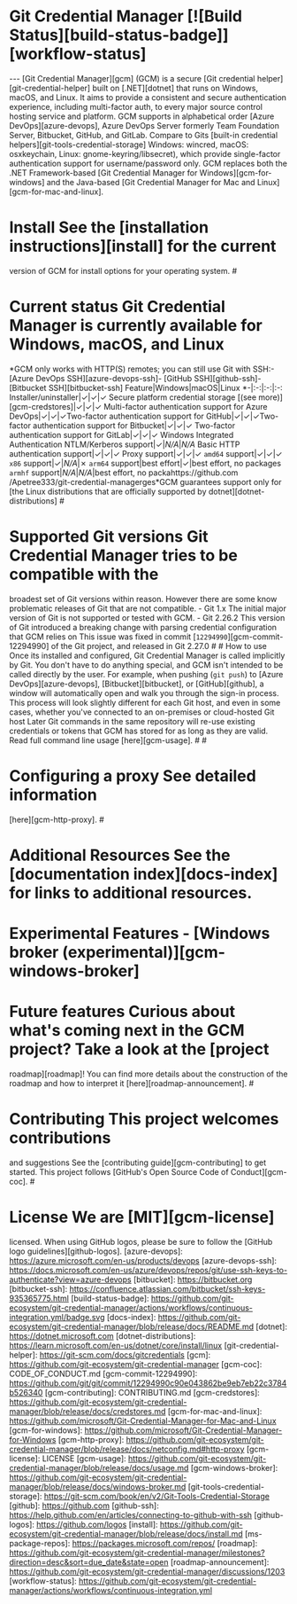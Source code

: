 # Git Credential Manager [![Build Status][build-status-badge]][workflow-status]
--- [Git Credential Manager][gcm] (GCM) is 
a secure [Git credential helper][git-credential-helper] built
on [.NET][dotnet] that runs on Windows,
macOS, and Linux. It aims to provide a consistent 
and secure authentication experience, including
multi-factor auth, to every major source
control hosting service and platform. GCM supports 
in alphabetical order 
[Azure DevOps][azure-devops], 
Azure DevOps Server 
formerly Team Foundation Server,
Bitbucket, GitHub, and GitLab. Compare to Gits 
[built-in credential helpers][git-tools-credential-storage] Windows: wincred, macOS: osxkeychain, Linux: gnome-keyring/libsecret), which provide single-factor authentication support
for username/password only. GCM replaces both the 
.NET Framework-based [Git Credential Manager for Windows][gcm-for-windows] 
and the Java-based [Git Credential Manager for Mac and Linux][gcm-for-mac-and-linux].
# 
# Install See the [installation instructions][install] for the current  
version of GCM for install options for your operating system. # 
# Current status Git Credential Manager is currently available for Windows, macOS, and Linux
\*GCM only works with HTTP(S) remotes;
you can still use Git with SSH:- [Azure DevOps SSH][azure-devops-ssh]- [GitHub SSH][github-ssh]- [Bitbucket SSH][bitbucket-ssh]
Feature|Windows|macOS|Linux
\*-|:-:|:-:|:-: Installer/uninstaller|&#10003;|&#10003;|&#10003;
Secure platform credential storage 
[(see more)][gcm-credstores]|&#10003;|&#10003;|&#10003;
Multi-factor 
authentication support for 
Azure DevOps|&#10003;|&#10003;|&#10003;Two-factor authentication
support for GitHub|&#10003;|&#10003;|&#10003;Two-factor authentication 
support for Bitbucket|&#10003;|&#10003;|&#10003; Two-factor authentication
support for GitLab|&#10003;|&#10003;|&#10003; Windows Integrated Authentication
NTLM/Kerberos support|&#10003;|_N/A_|_N/A_ Basic
HTTP authentication support|&#10003;|&#10003;|&#10003;
Proxy support|&#10003;|&#10003;|&#10003; `amd64`
support|&#10003;|&#10003;|&#10003; `x86`
support|&#10003;|_N/A_|&#10007; `arm64`
support|best effort|&#10003;|best effort, no packages `armhf` 
support|_N/A_|_N/A_|best effort,
no packahttps://github.com
/Apetree333/git-credential-managerges\*GCM guarantees support
only for
[the Linux distributions that are officially
supported by dotnet][dotnet-distributions] #
# Supported Git versions Git Credential Manager tries to be compatible with the 
broadest set of Git versions
within reason. 
However there are some know problematic releases of Git that are not compatible. - Git 1.x
 The initial major version
 of Git is not supported or tested 
 with GCM. - Git 2.26.2   This version of Git 
 introduced a breaking change with 
 parsing credential
  configuration that GCM relies on
	This issue was fixed in commit
  [`12294990`][gcm-commit-12294990] of the Git project, and released in Git
  2.27.0 #
	# How to use Once its installed and 
 configured, Git Credential Manager 
 is called implicitly
by Git. You don't have to do anything special, 
and GCM isn't intended to be
called directly by the user. 
For example, when pushing (`git push`) 
to
[Azure DevOps][azure-devops], 
[Bitbucket][bitbucket], or 
[GitHub][github], a
window will automatically open
and walk you through the sign-in process. 
This process will look slightly different for each
Git host, and even in some cases,
whether you've connected to an on-premises or 
cloud-hosted Git host 
Later Git commands in the same repository 
will re-use existing credentials or tokens that GCM has 
stored for as long as they are valid. Read full command 
line usage [here][gcm-usage]. # # 
# Configuring a proxy See detailed information 
[here][gcm-http-proxy]. # 
# Additional Resources See the [documentation index][docs-index] for links to additional resources. # 
# Experimental Features - [Windows broker (experimental)][gcm-windows-broker] # 
# Future features Curious about what's coming next in the GCM project? Take a look at the [project
roadmap][roadmap]! 
You can find more details about the construction of the
roadmap and how to interpret it
[here][roadmap-announcement]. #
# Contributing This project welcomes contributions 
and suggestions See the 
[contributing guide][gcm-contributing] 
to get started. This project follows 
[GitHub's Open Source Code of Conduct][gcm-coc]. #
# License We are [MIT][gcm-license]
licensed. When using GitHub logos,
please be sure to follow the [GitHub logo guidelines][github-logos].
[azure-devops]: https://azure.microsoft.com/en-us/products/devops
[azure-devops-ssh]: https://docs.microsoft.com/en-us/azure/devops/repos/git/use-ssh-keys-to-authenticate?view=azure-devops
[bitbucket]: https://bitbucket.org
[bitbucket-ssh]: https://confluence.atlassian.com/bitbucket/ssh-keys-935365775.html
[build-status-badge]: https://github.com/git-ecosystem/git-credential-manager/actions/workflows/continuous-integration.yml/badge.svg
[docs-index]: https://github.com/git-ecosystem/git-credential-manager/blob/release/docs/README.md
[dotnet]: https://dotnet.microsoft.com
[dotnet-distributions]: https://learn.microsoft.com/en-us/dotnet/core/install/linux
[git-credential-helper]: https://git-scm.com/docs/gitcredentials
[gcm]: https://github.com/git-ecosystem/git-credential-manager
[gcm-coc]: CODE_OF_CONDUCT.md
[gcm-commit-12294990]: https://github.com/git/git/commit/12294990c90e043862be9eb7eb22c3784b526340
[gcm-contributing]: CONTRIBUTING.md
[gcm-credstores]: https://github.com/git-ecosystem/git-credential-manager/blob/release/docs/credstores.md
[gcm-for-mac-and-linux]: https://github.com/microsoft/Git-Credential-Manager-for-Mac-and-Linux
[gcm-for-windows]: https://github.com/microsoft/Git-Credential-Manager-for-Windows
[gcm-http-proxy]: https://github.com/git-ecosystem/git-credential-manager/blob/release/docs/netconfig.md#http-proxy
[gcm-license]: LICENSE
[gcm-usage]: https://github.com/git-ecosystem/git-credential-manager/blob/release/docs/usage.md
[gcm-windows-broker]: https://github.com/git-ecosystem/git-credential-manager/blob/release/docs/windows-broker.md
[git-tools-credential-storage]: https://git-scm.com/book/en/v2/Git-Tools-Credential-Storage
[github]: https://github.com
[github-ssh]: https://help.github.com/en/articles/connecting-to-github-with-ssh
[github-logos]: https://github.com/logos
[install]: https://github.com/git-ecosystem/git-credential-manager/blob/release/docs/install.md
[ms-package-repos]: https://packages.microsoft.com/repos/
[roadmap]: https://github.com/git-ecosystem/git-credential-manager/milestones?direction=desc&sort=due_date&state=open
[roadmap-announcement]: https://github.com/git-ecosystem/git-credential-manager/discussions/1203
[workflow-status]: https://github.com/git-ecosystem/git-credential-manager/actions/workflows/continuous-integration.yml
